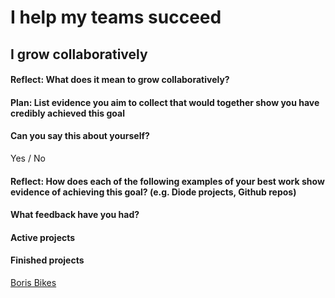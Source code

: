 # I help my teams succeed

## I grow collaboratively

#### Reflect: What does it mean to grow collaboratively?




#### Plan: List evidence you aim to collect that would together show you have credibly achieved this goal




#### Can you say this about yourself? 

Yes / No


#### Reflect: How does each of the following examples of your best work show evidence of achieving this goal? (e.g. Diode projects, Github repos)




#### What feedback have you had?




#### Active projects



#### Finished projects

[Boris Bikes]()